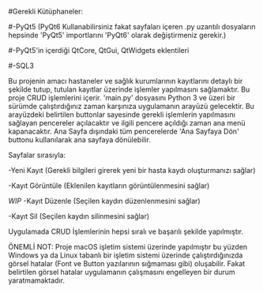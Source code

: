 #Gerekli Kütüphaneler:

#-PyQt5 (PyQt6 Kullanabilirsiniz fakat sayfaları içeren .py uzantılı dosyaların hepsinde 'PyQt5' importlarını 'PyQt6' olarak değiştirmeniz gerekir.)

#-PyQt5'in içerdiği QtCore, QtGui, QtWidgets eklentileri

#-SQL3


Bu projenin amacı hastaneler ve sağlık kurumlarının kayıtlarını detaylı bir şekilde tutup, tutulan kayıtlar üzerinde işlemler yapılmasını sağlamaktır.
Bu proje CRUD işlemlerini içerir.
'main.py' dosyasını Python 3 ve üzeri bir sürümde çalıştırdığınız zaman karşınıza uygulamanın arayüzü gelecektir.
Bu arayüzdeki belirtilen buttonlar sayesinde gerekli işlemlerin yapılmasını sağlayan pencereler açılacaktır ve ilgili pencere açıldığı zaman ana menü kapanacaktır.
Ana Sayfa dışındaki tüm pencerelerde 'Ana Sayfaya Dön' buttonu kullanılarak ana sayfaya dönülebilir.

Sayfalar sırasıyla:

-Yeni Kayıt (Gerekli bilgileri girerek yeni bir hasta kaydı oluşturmanızı sağlar)

-Kayıt Görüntüle (Eklenilen kayıtların görüntülenmesini sağlar)

*WIP* -Kayıt Düzenle (Seçilen kaydın düzenlenmesini sağlar)

-Kayıt Sil (Seçilen kaydın silinmesini sağlar)


Uygulamada CRUD İşlemlerinin hepsi sıralı ve başarılı şekilde yapılmıştır.

ÖNEMLİ NOT: Proje macOS işletim sistemi üzerinde yapılmıştır bu yüzden Windows ya da Linux tabanlı bir işletim sistemi üzerinde çalıştırdığınızda görsel hatalar (Font ve Button yazılarının sığmaması gibi) oluşabilir.
Fakat belirtilen görsel hatalar uygulamanın çalışmasını engelleyen bir durum yaratmamaktadır.
